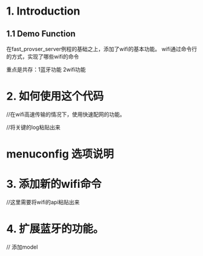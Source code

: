 # 1. Introduction
## 1.1 Demo Function
在fast_provser_server例程的基础之上，添加了wifi的基本功能。
wifi通过命令行的方式，实现了哪些wifi的命令

重点是共存：1蓝牙功能  2wifi功能

# 2. 如何使用这个代码
//在wifi高速传输的情况下，使用快速配网的功能。

//将关键的log粘贴出来

# menuconfig 选项说明

# 3. 添加新的wifi命令
//这里需要将wifi的api粘贴出来


# 4. 扩展蓝牙的功能。
// 添加model

